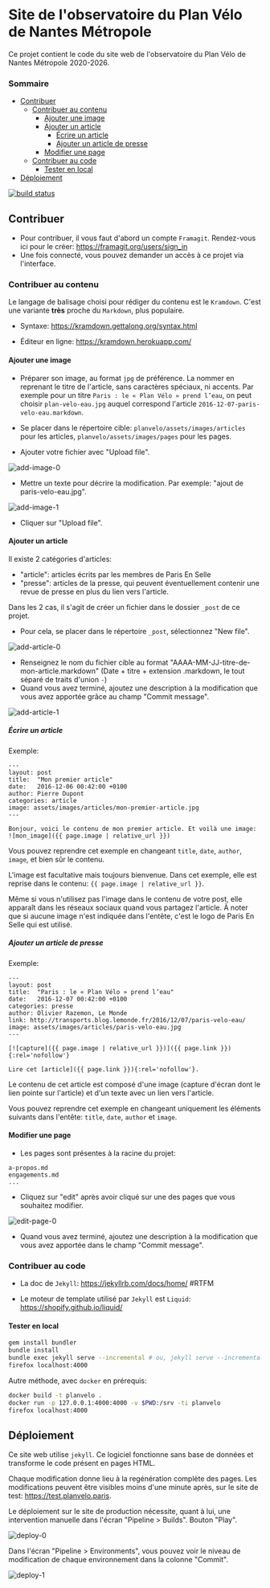# Site de l'observatoire du Plan Vélo de Nantes Métropole

Ce projet contient le code du site web de l'observatoire du Plan Vélo de Nantes Métropole 2020-2026.

### Sommaire
<!-- TOC depthFrom:2 depthTo:6 withLinks:1 updateOnSave:1 orderedList:0 -->

- [Contribuer](#contribuer)
	- [Contribuer au contenu](#contribuer-au-contenu)
		- [Ajouter une image](#ajouter-une-image)
		- [Ajouter un article](#ajouter-un-article)
			- [Écrire un article](#ecrire-un-article)
			- [Ajouter un article de presse](#ajouter-un-article-de-presse)
		- [Modifier une page](#modifier-une-page)
	- [Contribuer au code](#contribuer-au-code)
		- [Tester en local](#tester-en-local)
- [Déploiement](#déploiement)

<!-- /TOC -->

[![build status](https://framagit.org/ParisEnSelle/planvelo/badges/master/build.svg)](https://framagit.org/ParisEnSelle/planvelo/commits/master)

## Contribuer

* Pour contribuer, il vous faut d'abord un compte `Framagit`. Rendez-vous ici pour le créer: https://framagit.org/users/sign_in
* Une fois connecté, vous pouvez demander un accès à ce projet via l'interface.

### Contribuer au contenu

Le langage de balisage choisi pour rédiger du contenu est le `Kramdown`. C'est une variante **très** proche du `Markdown`, plus populaire.

* Syntaxe: https://kramdown.gettalong.org/syntax.html

* Éditeur en ligne: https://kramdown.herokuapp.com/

#### Ajouter une image

* Préparer son image, au format `jpg` de préférence. La nommer en reprenant le titre de l'article, sans caractères spéciaux, ni accents. Par exemple pour un titre `Paris : le « Plan Vélo » prend l’eau`, on peut choisir `plan-velo-eau.jpg` auquel correspond l'article `2016-12-07-paris-velo-eau.markdown`.

* Se placer dans le répertoire cible: `planvelo/assets/images/articles` pour les articles, `planvelo/assets/images/pages` pour les pages.

* Ajouter votre fichier avec "Upload file".

![add-image-0](doc/add-image-0.png)

* Mettre un texte pour décrire la modification. Par exemple: "ajout de paris-velo-eau.jpg".

![add-image-1](doc/add-image-1.png)

* Cliquer sur "Upload file".

#### Ajouter un article

Il existe 2 catégories d'articles:
* "article": articles écrits par les membres de Paris En Selle
* "presse": articles de la presse, qui peuvent éventuellement contenir une revue de presse en plus du lien vers l'article.

Dans les 2 cas, il s'agit de créer un fichier dans le dossier `_post` de ce projet.

* Pour cela, se placer dans le répertoire `_post`, sélectionnez "New file".

![add-article-0](doc/add-article-0.png)

* Renseignez le nom du fichier cible au format "AAAA-MM-JJ-titre-de-mon-article.markdown" (Date + titre + extension .markdown, le tout séparé de traits d'union `-`)
* Quand vous avez terminé, ajoutez une description à la modification que vous avez apportée grâce au champ "Commit message".

![add-article-1](doc/add-article-1.png)

##### Écrire un article

Exemple:
```
---
layout: post
title:  "Mon premier article"
date:   2016-12-06 00:42:00 +0100
author: Pierre Dupont
categories: article
image: assets/images/articles/mon-premier-article.jpg
---

Bonjour, voici le contenu de mon premier article. Et voilà une image:
![mon_image]({{ page.image | relative_url }})
```

Vous pouvez reprendre cet exemple en changeant `title`, `date`, `author`, `image`, et bien sûr le contenu.

L'image est facultative mais toujours bienvenue. Dans cet exemple, elle est reprise dans le contenu: `{{ page.image | relative_url }}`.

Même si vous n'utilisez pas l'image dans le contenu de votre post, elle apparaît dans les réseaux sociaux quand vous partagez l'article. À noter que si aucune image n'est indiquée dans l'entête, c'est le logo de Paris En Selle qui est utilisé.

##### Ajouter un article de presse

Exemple:
```
---
layout: post
title:  "Paris : le « Plan Vélo » prend l’eau"
date:   2016-12-07 00:42:00 +0100
categories: presse
author: Olivier Razemon, Le Monde
link: http://transports.blog.lemonde.fr/2016/12/07/paris-velo-eau/
image: assets/images/articles/paris-velo-eau.jpg
---

[![capture]({{ page.image | relative_url }})]({{ page.link }}){:rel='nofollow'}

Lire cet [article]({{ page.link }}){:rel='nofollow'}.
```

Le contenu de cet article est composé d'une image (capture d'écran dont le lien pointe sur l'article) et d'un texte avec un lien vers l'article.

Vous pouvez reprendre cet exemple en changeant uniquement les éléments suivants dans l'entête: `title`, `date`, `author` et `image`.

#### Modifier une page

* Les pages sont présentes à la racine du projet:
```
a-propos.md
engagements.md
...
```

* Cliquez sur "edit" après avoir cliqué sur une des pages que vous souhaitez modifier.

![edit-page-0](doc/edit-page-0.png)

* Quand vous avez terminé, ajoutez une description à la modification que vous avez apportée dans le champ "Commit message".

### Contribuer au code

* La doc de `Jekyll`: https://jekyllrb.com/docs/home/ #RTFM

* Le moteur de template utilisé par `Jekyll` est `Liquid`: https://shopify.github.io/liquid/

#### Tester en local

```bash
gem install bundler
bundle install
bundle exec jekyll serve --incremental # ou, jekyll serve --incremental
firefox localhost:4000
```

Autre méthode, avec `docker` en prérequis:
```bash
docker build -t planvelo .
docker run -p 127.0.0.1:4000:4000 -v $PWD:/srv -ti planvelo
firefox localhost:4000
```

## Déploiement

Ce site web utilise `jekyll`. Ce logiciel fonctionne sans base de données et transforme le code présent en pages HTML.

Chaque modification donne lieu à la regénération complète des pages. Les modifications peuvent être visibles moins d'une minute après, sur le site de test: https://test.planvelo.paris.

Le déploiement sur le site de production nécessite, quant à lui, une intervention manuelle dans l'écran "Pipeline > Builds". Bouton "Play".

![deploy-0](doc/deploy-0.png)

Dans l'écran "Pipeline > Environments", vous pouvez voir le niveau de modification de chaque environnement dans la colonne "Commit".

![deploy-1](doc/deploy-1.png)
